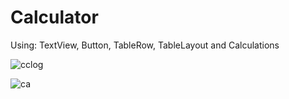 # Calculator

Using: TextView, Button, TableRow, TableLayout and Calculations

![cclog](https://user-images.githubusercontent.com/70321297/126926818-014f6c42-30a1-4283-a021-e3ac32e49674.jpeg)

![ca](https://user-images.githubusercontent.com/70321297/126926836-45bbd3da-a1a6-48de-bf9c-0293cd7e26c2.jpeg)
